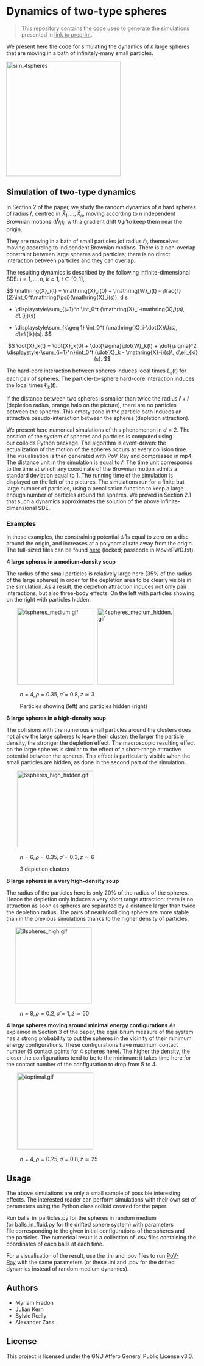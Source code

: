 # Dynamics of two-type spheres
>This repository contains the code used to generate the simulations presented in <ins>link to preprint</ins>.

We present here the code for simulating the dynamics of $n$ large spheres that are moving in a bath of infinitely-many small particles.

<img src="media/spheres_still.png" alt="sim_4spheres" width="300"/>

## Simulation of two-type dynamics
In Section 2 of the paper, we study the random dynamics of $n$ hard spheres of radius $\mathring{r}$, centred in $\mathring{X}_1,\dots,\mathring{X}_n$, moving according to $n$ independent Brownian motions $(\mathring{W}_i)_i$, with a gradient drift $\nabla\mathring{\psi}$ to keep them near the origin.

They are moving in a bath of small particles (of radius $\dot{r}$), themselves moving according to indipendent Brownian motions. There is a non-overlap constraint between large spheres and particles; there is no direct interaction between particles and they can overlap.

The resulting dynamics is described by the following infinite-dimensional SDE: $i=1,\dots,n$, $k\geq 1$, $t\in[0,1]$,

$$
\mathring{X}_i(t) = \mathring{X}_i(0) + \mathring{W}_i(t) - \frac{1}{2}\int_0^t\mathring{\psi}(\mathring{X}_i(s))\, d s

+ \displaystyle\sum_{j=1}^n \int_0^t (\mathring{X}_i-\mathring{X}_j)(s)\, dL_{ij}(s)

+ \displaystyle\sum_{k\geq 1} \int_0^t (\mathring{X}_i-\dot{X}_k)(s)\, d\ell_{ik}(s).
$$

$$
\dot{X}_k(t) = \dot{X}_k(0) + \dot{\sigma}\dot{W}_k(t) + \dot{\sigma}^2 \displaystyle{\sum_{i=1}^n}\int_0^t (\dot{X}_k - \mathring{X}-i)(s)\, d\ell_{ki}(s).
$$

The hard-core interaction between spheres induces local times $L_{ij}(t)$ for each pair of spheres. The particle-to-sphere hard-core interaction induces the local times $\ell_{ik}(t)$.

If the distance between two spheres is smaller than twice the radius $\mathring{r}+\dot{r}$ (depletion radius, orange halo on the picture), there are no particles between the spheres. This empty zone in the particle bath induces an attractive pseudo-interaction between the spheres (depletion attraction).

We present here numerical simulations of this phenomenon in $d=2$.
The position of the system of spheres and particles is computed using our colloids Python package. The algorithm is event-driven: the actualization of the motion of the spheres occurs at every collision time. The visualisation is then generated with PoV-Ray and compressed in mp4. The distance unit in the simulation is equal to $\mathring{r}$. The time unit corresponds to the time at which any coordinate of the Brownian motion admits a standard deviation equal to $1$. The running time of the simulation is displayed on the left of the pictures. The simulations run for a finite but large number of particles, using a penalisation function to keep a large enough number of particles around the spheres. We proved in Section 2.1 that such a dynamics approximates the solution of the above infinite-dimensional SDE.

### Examples

In these examples, the constraining potential $\mathring{\psi}$ is equal to zero on a disc around the origin, and increases at a polynomial rate away from the origin. The full-sized files can be found <a href="https://cloud.wias-berlin.de/aotearoa/index.php/s/6AgayPcq7s6i6gJ" target="_blank">here</a> (locked; passcode in MoviePWD.txt).

**4 large spheres in a medium-density soup**

The radius of the small particles is relatively large here (35% of the radius of the large spheres) in order for the depletion area to be clearly visible in the simulation. As a result, the depletion attraction induces not only pair interactions, but also three-body effects. On the left with particles showing, on the right with particles hidden.

&nbsp;&nbsp;&nbsp;&nbsp;&nbsp;&nbsp; <img src="media/4spheres_medium.gif" alt="4spheres_medium.gif" width="200"/>
&nbsp;&nbsp;<img src="media/4spheres_medium_hidden.gif" alt="4spheres_medium_hidden.gif" width="200"/>

&nbsp;&nbsp;&nbsp;&nbsp;&nbsp;&nbsp;&nbsp;&nbsp; $n=4,\rho=0.35,\dot{\sigma}=0.8,\dot{z}\simeq 3$

&nbsp;&nbsp;&nbsp;&nbsp;&nbsp;&nbsp;&nbsp;&nbsp; Particles showing (left) and particles hidden (right)

**6 large spheres in a high-density soup**

The collisions with the numerous small particles around the clusters does not allow the large spheres to leave their cluster: the larger the particle density, the stronger the depletion effect. The macroscopic resulting effect on the large spheres is similar to the effect of a short-range attractive potential between the spheres. This effect is particularly visible when the small particles are hidden, as done in the second part of the simulation.

&nbsp;&nbsp;&nbsp;&nbsp;&nbsp;&nbsp; <img src="media/6spheres_high_hidden.gif" alt="6spheres_high_hidden.gif" width="200"/>

&nbsp;&nbsp;&nbsp;&nbsp;&nbsp;&nbsp;&nbsp;&nbsp; $n=6,\rho=0.35,\dot{\sigma}=0.3,\dot{z}\simeq 6$

&nbsp;&nbsp;&nbsp;&nbsp;&nbsp;&nbsp;&nbsp;&nbsp; 3 depletion clusters

**8 large spheres in a very high-density soup**

The radius of the particles here is only 20% of the radius of the spheres. Hence the depletion only induces a very short range attraction: there is no attraction as soon as spheres are separated by a distance larger than twice the depletion radius. The pairs of nearly colliding sphere are more stable than in the previous simulations thanks to the higher density of particles.

&nbsp;&nbsp;&nbsp;&nbsp;&nbsp;&nbsp;<img src="media/8spheres_high.gif" alt="8spheres_high.gif" width="200"/>

&nbsp;&nbsp;&nbsp;&nbsp;&nbsp;&nbsp;&nbsp;&nbsp; $n=8,\rho=0.2,\dot{\sigma}=1,\dot{z}\simeq 50$

**4 large spheres moving around minimal energy configurations**
As explained in Section 3 of the paper, the equilibrium measure of the system has a strong probability to put the spheres in the vicinity of their minimum energy configurations. These configurations have maximum contact number (5 contact points for 4 spheres here). The higher the density, the closer the configurations tend to be to the minimum: it takes time here for the contact number of the configuration to drop from 5 to 4.

&nbsp;&nbsp;&nbsp;&nbsp;&nbsp;&nbsp; <img src="media/4optimal.gif" alt="4optimal.gif" width="200"/>

&nbsp;&nbsp;&nbsp;&nbsp;&nbsp;&nbsp;&nbsp;&nbsp; $n=4,\rho=0.25,\dot{\sigma}=0.8,\dot{z}\simeq 25$

## Usage
The above simulations are only a small sample of possible interesting effects. The interested reader can perform simulations with their own set of parameters using the Python class colloid created for the paper.

Run balls_in_particles.py for the spheres in random medium (or balls_in_fluid.py for the drifted sphere system) with parameters file corresponding to the given initial configurations of the spheres and the particles. The numerical result is a collection of .csv files containing the coordinates of each balls at each time.

For a visualisation of the result, use the .ini and .pov files to run <a href="http://povray.org/" target="_blank">PoV-Ray</a> with the same parameters (or these .ini and .pov for the drifted dynamics instead of random medium dynamics).


## Authors
- Myriam Fradon
- Julian Kern
- Sylvie Rœlly
- Alexander Zass
## License
This project is licensed under the GNU Affero General Public License v3.0.
